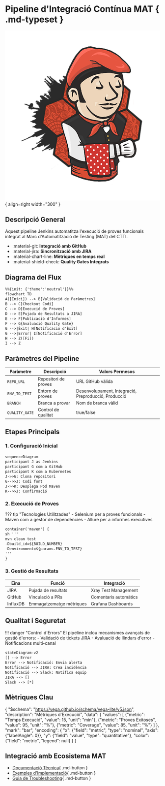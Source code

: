 # Pipeline d'Integració Contínua MAT { .md-typeset }

![Jenkins Pipeline](images/jenkins-pipeline.png){ align=right width="300" }

## Descripció General
Aquest pipeline Jenkins automatitza l'execució de proves funcionals integrat al Marc d'Automatització de Testing (MAT) del CTTI.

<div class="grid cards" markdown>

-   :material-git: __Integració amb GitHub__
-   :material-jira: __Sincronització amb JIRA__
-   :material-chart-line: __Mètriques en temps real__
-   :material-shield-check: __Quality Gates Integrats__

</div>

## Diagrama del Flux

```mermaid
%%{init: {'theme':'neutral'}}%%
flowchart TD
A([Inici]) --> B[Validació de Paràmetres]
B --> C[Checkout Codi]
C --> D[Execució de Proves]
D --> E[Pujada de Resultats a JIRA]
E --> F[Publicació d'Informes]
F --> G{Avaluació Quality Gate}
G -->|Èxit| H[Notificació d'Èxit]
G -->|Error| I[Notificació d'Error]
H --> Z([Fi])
I --> Z
```

## Paràmetres del Pipeline

| Paràmetre | Descripció | Valors Permesos |
|-----------|------------|-----------------|
| `REPO_URL` | Repositori de proves | URL GitHub vàlida |
| `ENV_TO_TEST` | Entorn de proves | Desenvolupament, Integració, Preproducció, Producció |
| `BRANCH` | Branca a provar | Nom de branca vàlid |
| `QUALITY_GATE` | Control de qualitat | true/false |

## Etapes Principals

### 1. Configuració Inicial
```mermaid
sequenceDiagram
participant J as Jenkins
participant G com a GitHub
participant K com a Kubernetes
J->>G: Clona repositori
G-->>J: Codi font
J->>K: Desplega Pod Maven
K-->>J: Confirmació
```

### 2. Execució de Proves
??? tip "Tecnologies Utilitzades"
    - Selenium per a proves funcionals
    - Maven com a gestor de dependències
    - Allure per a informes executives

```
container('maven') {
sh '''
mvn clean test
-Dbuild_id=${BUILD_NUMBER}
-Denvironment=${params.ENV_TO_TEST}
'''
}
```

### 3. Gestió de Resultats

| Eina | Funció | Integració |
|------|--------|------------|
| JIRA | Pujada de resultats | Xray Test Management |
| GitHub | Vinculació a PRs | Comentaris automàtics |
| InfluxDB | Emmagatzematge mètriques | Grafana Dashboards |

## Qualitat i Seguretat

!!! danger "Control d'Errors"
    El pipeline inclou mecanismes avançats de gestió d'errors:
    - Validació de tickets JIRA
    - Avaluació de llindars d'error
    - Notificacions multi-canal

```mermaid
stateDiagram-v2
[] --> Error
Error --> Notificació: Envia alerta
Notificació --> JIRA: Crea incidència
Notificació --> Slack: Notifica equip
JIRA --> []
Slack --> [*]
```

## Mètriques Clau

{
"$schema": "https://vega.github.io/schema/vega-lite/v5.json",
"description": "Mètriques d'Execució",
"data": {
"values": [
{"metric": "Temps Execució", "value": 15, "unit": "min"},
{"metric": "Proves Exitoses", "value": 95, "unit": "%"},
{"metric": "Coverage", "value": 85, "unit": "%"}
]
},
"mark": "bar",
"encoding": {
"x": {"field": "metric", "type": "nominal", "axis": {"labelAngle": 0}},
"y": {"field": "value", "type": "quantitative"},
"color": {"field": "metric", "legend": null}
}
}


## Integració amb Ecosistema MAT

<div class="grid cards" markdown>

-   [Documentació Tècnica](https://ctti.gencat.cat/mat-docs){ .md-button }
-   [Exemples d'Implementació](../examples){ .md-button }
-   [Guia de Troubleshooting](../troubleshooting){ .md-button }

</div>

